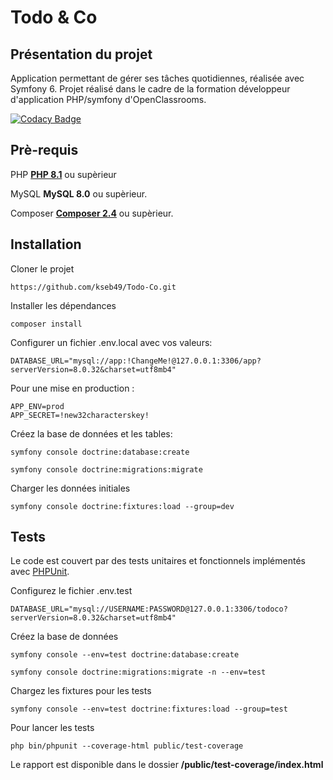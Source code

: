 # Todo & Co
## Présentation du projet
Application permettant de gérer ses tâches quotidiennes, réalisée avec Symfony 6. Projet réalisé dans le cadre de la formation développeur d'application PHP/symfony d'OpenClassrooms.

[![Codacy Badge](https://app.codacy.com/project/badge/Grade/e4bb65b178d04ff6917bf666d4e4a0a4)](https://app.codacy.com/gh/kseb49/Todo-Co/dashboard?utm_source=gh&utm_medium=referral&utm_content=&utm_campaign=Badge_grade)

## Prè-requis

PHP
[**PHP 8.1**](https://www.php.net/downloads) ou supèrieur

MySQL
**MySQL 8.0** ou supèrieur.

Composer
[**Composer 2.4**](https://getcomposer.org/download/) ou supèrieur.

## Installation

Cloner le projet

```https://github.com/kseb49/Todo-Co.git```

Installer les dépendances

 ```composer install```

 Configurer un fichier .env.local avec vos valeurs:
 ```Dotenv
DATABASE_URL="mysql://app:!ChangeMe!@127.0.0.1:3306/app?serverVersion=8.0.32&charset=utf8mb4"
```
Pour une mise en production :

```Dotenv
APP_ENV=prod
APP_SECRET=!new32characterskey!
```

 Créez la base de données et les tables:

```symfony console doctrine:database:create```

```symfony console doctrine:migrations:migrate```

Charger les données initiales

```symfony console doctrine:fixtures:load --group=dev```

## Tests
Le code  est couvert par des tests unitaires et fonctionnels implémentés avec [PHPUnit](https://docs.phpunit.de/en/10.5/index.html).

Configurez le fichier .env.test
```Dotenv
DATABASE_URL="mysql://USERNAME:PASSWORD@127.0.0.1:3306/todoco?serverVersion=8.0.32&charset=utf8mb4"
```
Créez la base de données

```symfony console --env=test doctrine:database:create```

```symfony console doctrine:migrations:migrate -n --env=test ```

Chargez les fixtures pour les tests

```
symfony console --env=test doctrine:fixtures:load --group=test      
```

Pour lancer les tests

```
php bin/phpunit --coverage-html public/test-coverage 
```
Le rapport est disponible dans le dossier **/public/test-coverage/index.html**
